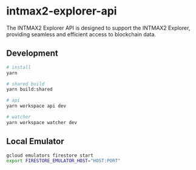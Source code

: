 # intmax2-explorer-api

The INTMAX2 Explorer API is designed to support the INTMAX2 Explorer, providing seamless and efficient access to blockchain data.

## Development

```sh
# install
yarn

# shared build
yarn build:shared

# api
yarn workspace api dev

# watcher
yarn workspace watcher dev
```

## Local Emulator

```sh
gcloud emulators firestore start
export FIRESTORE_EMULATOR_HOST="HOST:PORT"
```
